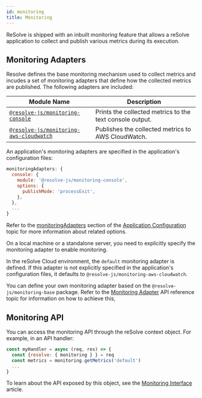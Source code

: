 ```yaml
---
id: monitoring
title: Monitoring
---
```


ReSolve is shipped with an inbuilt monitoring feature that allows a reSolve application to collect and publish various metrics during its execution.

## Monitoring Adapters

Resolve defines the base monitoring mechanism used to collect metrics and incudes a set of monitoring adapters that define how the collected metrics are published. The following adapters are included:

| Module Name                                                                                       | Description                                              |
| ------------------------------------------------------------------------------------------------- | -------------------------------------------------------- |
| [`@resolve-js/monitoring-console`](application-configuration.md#monitoring-console)               | Prints the collected metrics to the text console output. |
| [`@resolve-js/monitoring-aws-cloudwatch`](application-configuration.md#monitoring-aws-cloudwatch) | Publishes the collected metrics to AWS CloudWatch.       |

An application's monitoring adapters are specified in the application's configuration files:

```js title="/app-config.js"
monitoringAdapters: {
  console: {
    module: '@resolve-js/monitoring-console',
    options: {
      publishMode: 'processExit',
    },
  },
  ...
}
```

Refer to the [monitoringAdapters](application-configuration.md#monitoringadapters) section of the [Application Configuration](application-configuration.md) topic for more information about related options.

On a local machine or a standalone server, you need to explicitly specify the monitoring adapter to enable monitoring.

In the reSolve Cloud environment, the `default` monitoring adapter is defined. If this adapter is not explicitly specified in the application's configuration files, it defaults to `@resolve-js/monitoring-aws-cloudwatch`.

You can define your own monitoring adapter based on the `@resolve-js/monitoring-base` package. Refer to the [Monitoring Adapter](api/monitoring/monitoring-adapter.md) API reference topic for information on how to achieve this,

## Monitoring API

You can access the monitoring API through the reSolve context object. For example, in an API handler:

```js
const myHandler = async (req, res) => {
  const {resolve: { monitoring } } = req
  const metrics = monitoring.getMetrics('default')
  ...
}
```

To learn about the API exposed by this object, see the [Monitoring Interface](api/monitoring/monitoring.md) article.
